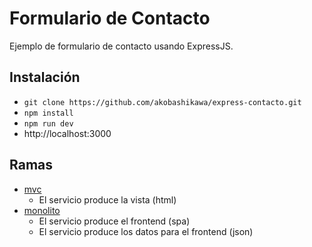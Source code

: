 # Formulario de Contacto

Ejemplo de formulario de contacto usando ExpressJS.

## Instalación

- `git clone https://github.com/akobashikawa/express-contacto.git`
- `npm install`
- `npm run dev`
- http://localhost:3000

## Ramas

- [mvc](https://github.com/akobashikawa/express-contacto/tree/mvc)
    - El servicio produce la vista (html)
- [monolito](https://github.com/akobashikawa/express-contacto/tree/monolito)
    - El servicio produce el frontend (spa)
    - El servicio produce los datos para el frontend (json)
